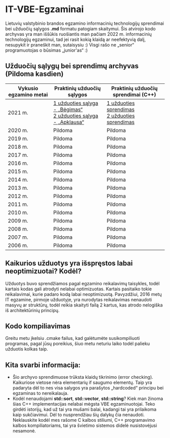 # IT-VBE-Egzaminai
Lietuvių valstybinio brandos egzamino informacinių technologijų sprendimai bei užduočių sąlygos <b>.md</b> formatu patogiam skaitymui. Šis atvirojo kodo archyvas yra man iššūkis ruošiantis man pačiam 2022 m. informacinių technologijų egzaminui, tad jei rasit kokią klaidą ar neefektyvią dalį, nesupykit ir praneškit man, sutaisysiu :) Visgi rašo ne „senior“ programuotojas o būsimas „junior'as“ :) 

## Užduočių sąlygų bei sprendimų archyvas (Pildoma kasdien)
| Vykusio egzamino metai |                                                                               Praktinių užduočių sąlygos                                                                                                              |                                                                                       Praktinių užduočių sprendimai (C++)                                                                              |
|------------------------|-----------------------------------------------------------------------------------------------------------------------------------------------------------------------------------------------------------------------|--------------------------------------------------------------------------------------------------------------------------------------------------------------------------------------------------------|
| 2021 m.                | [1 užduoties sąlyga - „Bėgimas“](https://github.com/Dovias/IT-VBE-Egzaminai/blob/main/IT-VBE-2021/U1.md)<br>[2 užduoties sąlyga - „Apklausa“](https://github.com/Dovias/IT-VBE-Egzaminai/blob/main/IT-VBE-2021/U2.md) | [1 užduoties sprendimas](https://github.com/Dovias/IT-VBE-Egzaminai/blob/main/IT-VBE-2021/U1.cpp)<br>[2 užduoties sprendimas](https://github.com/Dovias/IT-VBE-Egzaminai/blob/main/IT-VBE-2021/U2.cpp) |
| 2020 m.                | Pildoma                                                                                                                                                                                                               | Pildoma                                                                                                                                                                                                |
| 2019 m.                | Pildoma                                                                                                                                                                                                               | Pildoma                                                                                                                                                                                                |
| 2018 m.                | Pildoma                                                                                                                                                                                                               | Pildoma                                                                                                                                                                                                |
| 2017 m.                | Pildoma                                                                                                                                                                                                               | Pildoma                                                                                                                                                                                                |
| 2016 m.                | Pildoma                                                                                                                                                                                                               | Pildoma                                                                                                                                                                                                |
| 2015 m.                | Pildoma                                                                                                                                                                                                               | Pildoma                                                                                                                                                                                                |
| 2014 m.                | Pildoma                                                                                                                                                                                                               | Pildoma                                                                                                                                                                                                |
| 2013 m.                | Pildoma                                                                                                                                                                                                               | Pildoma                                                                                                                                                                                                |
| 2012 m.                | Pildoma                                                                                                                                                                                                               | Pildoma                                                                                                                                                                                                |
| 2011 m.                | Pildoma                                                                                                                                                                                                               | Pildoma                                                                                                                                                                                                |
| 2010 m.                | Pildoma                                                                                                                                                                                                               | Pildoma                                                                                                                                                                                                |
| 2009 m.                | Pildoma                                                                                                                                                                                                               | Pildoma                                                                                                                                                                                                |
| 2008 m.                | Pildoma                                                                                                                                                                                                               | Pildoma                                                                                                                                                                                                |
| 2007 m.                | Pildoma                                                                                                                                                                                                               | Pildoma                                                                                                                                                                                                |
| 2006 m.                | Pildoma                                                                                                                                                                                                               | Pildoma                                                                                                                                                                                                |
## Kaikurios užduotys yra išspręstos labai neoptimizuotai? Kodėl?
Užduotys buvo sprendžiamos pagal egzamino reikalavimų taisykles, todėl kartais kodas gali atrodyti nelabai optimizuotas. Kartais pasitaiko tokie reikalavimai, kurie padaro kodą labai neoptimizuotą. Pavyzdžiui, 2016 metų IT egzamine, pirmoje užduotyje, yra nurodytas reikalavimas nenaudoti masyvų ar struktūrų, todėl reikia skaityti failą 2 kartus, kas atrodo nelogiška iš architektūrinių principų.

## Kodo kompiliavimas
Greitu metu įkelsiu .cmake failus, kad galėtumėte susikompiliuoti programas, pagal jūsų poreikius, šiuo metu neturiu laiko todėl palieku užduotis kolkas taip.

## Kita svarbi informacija:
- Šio archyvo sprendimuose trūksta klaidų tikrinimo (error checking). Kaikuriose vietose nėra elementarių if saugumo elementų. Taip yra padaryta dėl to nes visa salygos yra parašytos „hardcoded“ principu bei egzaminas to nereikalauja.
- Kodėl nenaudojami <b>std::sort</b>, <b>std::vector</b>, <b>std::string</b>? Kiek man žinoma šias C++ implementacijas nelabai mėgsta VBE egzaminuotojai. Teko girdėti istorijų, kad už tai yra mušami balai, kadangi tai yra prilaikoma kaip sukčiavimui. Dėl to nusprendžiau šių dalykų čia nenaudoti. Neklauskite kodėl mes rašome C kalbos stiliumi, C++ programavimo kalbos kompiliatoriams, tai yra švietimo sistemos didelė nusistovėjusi nesamonė.
